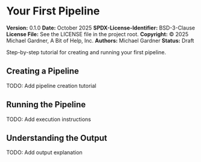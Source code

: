 # Your First Pipeline

**Version:** 0.1.0
**Date:** October 2025
**SPDX-License-Identifier:** BSD-3-Clause
**License File:** See the LICENSE file in the project root.
**Copyright:** © 2025 Michael Gardner, A Bit of Help, Inc.
**Authors:** Michael Gardner
**Status:** Draft

Step-by-step tutorial for creating and running your first pipeline.

## Creating a Pipeline

TODO: Add pipeline creation tutorial

## Running the Pipeline

TODO: Add execution instructions

## Understanding the Output

TODO: Add output explanation
